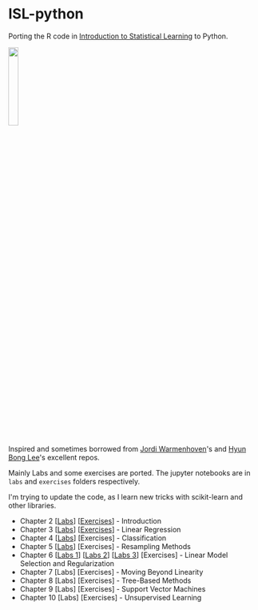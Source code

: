 # ISL-python

Porting the R code in [Introduction to Statistical Learning](http://www-bcf.usc.edu/~gareth/ISL/) to Python.

<IMG src='http://www-bcf.usc.edu/%7Egareth/ISL/ISL%20Cover%202.jpg' height=20% width=20%>

Inspired and sometimes borrowed from [Jordi Warmenhoven](https://github.com/JWarmenhoven/ISLR-python.git)'s and [Hyun Bong Lee](https://github.com/hyunblee/ISLR-with-Python)'s excellent repos.

Mainly Labs and some exercises are ported. The jupyter notebooks are in `labs` and `exercises` folders respectively.

I'm trying to update the code, as I learn new tricks with scikit-learn and other libraries.

- Chapter 2 [[Labs](https://nbviewer.jupyter.org/github/emredjan/ISL-python/blob/master/labs/lab_2.3_introduction.ipynb)] [[Exercises](https://nbviewer.jupyter.org/github/emredjan/ISL-python/blob/master/exercises/exercises_2.4_introduction.ipynb)] - Introduction
- Chapter 3 [[Labs](https://nbviewer.jupyter.org/github/emredjan/ISL-python/blob/master/labs/lab_3.6_linear_regression.ipynb)] [[Exercises](https://nbviewer.jupyter.org/github/emredjan/ISL-python/blob/master/exercises/exercises_3.7_linear_regression.ipynb)] - Linear Regression
- Chapter 4 [[Labs](https://nbviewer.jupyter.org/github/emredjan/ISL-python/blob/master/labs/lab_4.6_logistic_regression_lda_qda_knn.ipynb)] [Exercises] - Classification
- Chapter 5 [[Labs](https://nbviewer.jupyter.org/github/emredjan/ISL-python/blob/master/labs/lab_5.3_cross_validation_and_the_bootstrap.ipynb)] [Exercises] - Resampling Methods
- Chapter 6 [[Labs 1](https://nbviewer.jupyter.org/github/emredjan/ISL-python/blob/master/labs/lab_6.5_subset_selection_methods.ipynb)] [[Labs 2](https://nbviewer.jupyter.org/github/emredjan/ISL-python/blob/master/labs/lab_6.6_ridge_regression_and_the_lasso.ipynb)] [[Labs 3](https://nbviewer.jupyter.org/github/emredjan/ISL-python/blob/master/labs/lab_6.7_pcr_and_pls_regression.ipynb)] [Exercises] - Linear Model Selection and Regularization
- Chapter 7 [Labs] [Exercises] - Moving Beyond Linearity
- Chapter 8 [Labs] [Exercises] - Tree-Based Methods
- Chapter 9 [Labs] [Exercises] - Support Vector Machines
- Chapter 10 [Labs] [Exercises] - Unsupervised Learning
